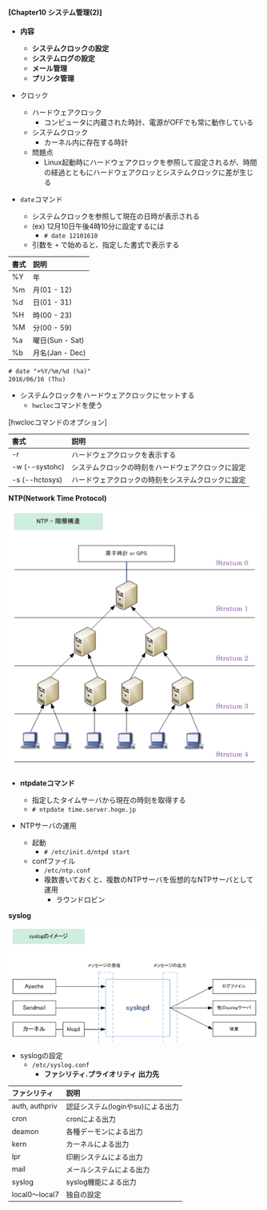 ####    [Chapter10  システム管理(2)]
- **内容**
  - **システムクロックの設定**
  - **システムログの設定**
  - **メール管理**
  - **プリンタ管理**

- クロック
  - ハードウェアクロック
    - コンピュータに内蔵された時計、電源がOFFでも常に動作している
  - システムクロック
    - カーネル内に存在する時計
  - 問題点 
    - Linux起動時にハードウェアクロックを参照して設定されるが、時間の経過とともにハードウェアクロッとシステムクロックに差が生じる

- `date`コマンド
  - システムクロックを参照して現在の日時が表示される 
  - (ex) 12月10日午後4時10分に設定するには
    - `# date 12101610`
  - 引数を `+` で始めると、指定した書式で表示する

|書式|説明         |
|:-----------|:------------|
|%Y|年|
|%m|月(01 - 12)|
|%d|日(01 - 31)|　
|%H|時(00 - 23)|
|%M|分(00 - 59)|
|%a|曜日(Sun - Sat)|
|%b|月名(Jan - Dec)|

```
# date "+%Y/%m/%d (%a)"
2016/06/16 (Thu)
```

- システムクロックをハードウェアクロックにセットする
  - `hwcloc`コマンドを使う 

[hwclocコマンドのオプション]

|書式|説明         |
|:-----------|:------------|
|-r|ハードウェアクロックを表示する|
|-w (--systohc)|システムクロックの時刻をハードウェアクロックに設定|
|-s (--hctosys)|ハードウェアクロックの時刻をシステムクロックに設定|


**NTP(Network Time Protocol)**

![Alt Text](https://github.com/yhidetoshi/Pictures/raw/master/Linux_Memo/ntp-image.png)


- **ntpdateコマンド**
  - 指定したタイムサーバから現在の時刻を取得する
  - `# ntpdate time.server.hoge.jp`

- NTPサーバの運用
  - 起動
    - `# /etc/init.d/ntpd start`
  - confファイル
    - `/etc/ntp.conf`
    - 複数書いておくと、複数のNTPサーバを仮想的なNTPサーバとして運用
      - ラウンドロビン
    
**syslog**

![Alt Text](https://github.com/yhidetoshi/Pictures/raw/master/Linux_Memo/syslog-image.png)


- syslogの設定
  - `/etc/syslog.conf`
    - **ファシリティ.プライオリティ 出力先** 


|ファシリティ|説明         |
|:-----------|:------------|
|auth, authpriv|認証システム(loginやsu)による出力|
|cron|cronによる出力|
|deamon|各種デーモンによる出力|
|kern|カーネルによる出力|
|lpr|印刷システムによる出力|
|mail|メールシステムによる出力|
|syslog|syslog機能による出力|
|local0〜local7|独自の設定|
